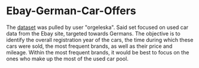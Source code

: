 # Ebay-German-Car-Offers
The [dataset](https://data.world/data-society/used-cars-data) was pulled by user "orgeleska". Said set focused on used car data from the Ebay site, targeted towards Germans. The objective is to identify the overall registration year of the cars, the time during which these cars were sold, the most frequent brands, as well as their price and mileage. Within the most frequent brands, it would be best to focus on the ones who make up the most of the used car pool.
